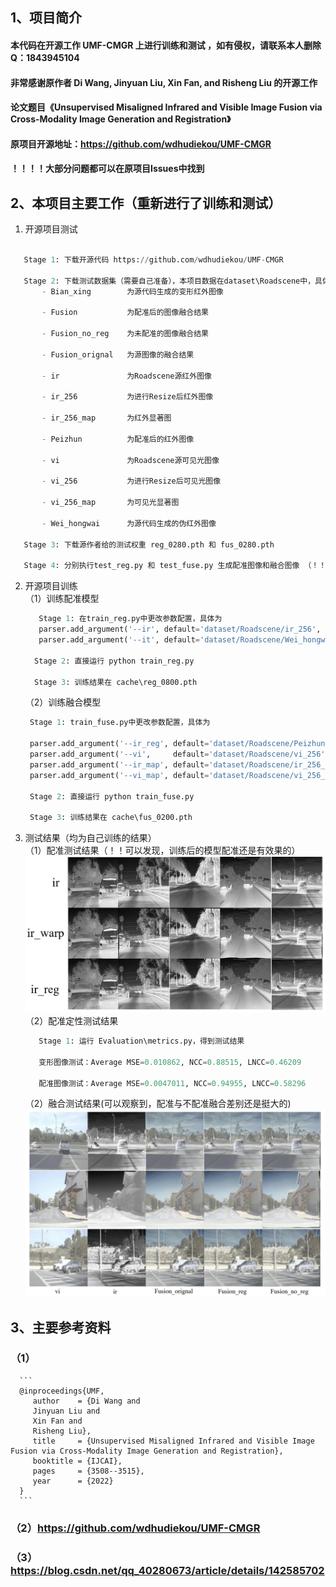 ## 1、项目简介


#### 本代码在开源工作 UMF-CMGR 上进行训练和测试 ，如有侵权，请联系本人删除 Q：1843945104

#### 非常感谢原作者 Di Wang, Jinyuan Liu, Xin Fan, and Risheng Liu  的开源工作

#### 论文题目《Unsupervised Misaligned Infrared and Visible Image Fusion via Cross-Modality Image Generation and Registration》

#### 原项目开源地址：https://github.com/wdhudiekou/UMF-CMGR

#### ！！！！大部分问题都可以在原项目Issues中找到

## 2、本项目主要工作（重新进行了训练和测试）

   1. 开源项目测试
   ```python

      Stage 1: 下载开源代码 https://github.com/wdhudiekou/UMF-CMGR

      Stage 2: 下载测试数据集（需要自己准备），本项目数据在dataset\Roadscene中，具体结构为
          - Bian_xing        为源代码生成的变形红外图像

          - Fusion           为配准后的图像融合结果

          - Fusion_no_reg    为未配准的图像融合结果

          - Fusion_orignal   为源图像的融合结果

          - ir               为Roadscene源红外图像

          - ir_256           为进行Resize后红外图像

          - ir_256_map       为红外显著图

          - Peizhun          为配准后的红外图像

          - vi               为Roadscene源可见光图像

          - vi_256           为进行Resize后可见光图像

          - vi_256_map       为可见光显著图

          - Wei_hongwai      为源代码生成的伪红外图像
      
      Stage 3: 下载源作者给的测试权重 reg_0280.pth 和 fus_0280.pth

      Stage 4: 分别执行test_reg.py 和 test_fuse.py 生成配准图像和融合图像 （！！注意：本项目中给的配准结果和融合结果为自己训练后的权重文件，非原作者给的预训练权重）.
```
   2. 开源项目训练  
        （1）训练配准模型  
        ```python
           Stage 1: 在train_reg.py中更改参数配置，具体为
           parser.add_argument('--ir', default='dataset/Roadscene/ir_256', type=pathlib.Path) # 源红外图像
           parser.add_argument('--it', default='dataset/Roadscene/Wei_hongwai/rgb2ir_paired_Road_edge_pretrained/test_latest/images', type=pathlib.Path) # 伪红外图像

          Stage 2: 直接运行 python train_reg.py

          Stage 3: 训练结果在 cache\reg_0800.pth
       ```

       （2）训练融合模型  
       
         ```python
          Stage 1: train_fuse.py中更改参数配置，具体为

          parser.add_argument('--ir_reg', default='dataset/Roadscene/Peizhun/ir_reg', type=pathlib.Path) # 配准后的红外图像
          parser.add_argument('--vi',     default='dataset/Roadscene/vi_256', type=pathlib.Path) # 源红外图像
          parser.add_argument('--ir_map', default='dataset/Roadscene/ir_256_map', type=pathlib.Path)
          parser.add_argument('--vi_map', default='dataset/Roadscene/vi_256_map', type=pathlib.Path)

          Stage 2: 直接运行 python train_fuse.py

          Stage 3: 训练结果在 cache\fus_0200.pth

         ```

   3. 测试结果（均为自己训练的结果）  
       （1）配准测试结果（！！可以发现，训练后的模型配准还是有效果的）
       ![fig1](Fig\peizhun.png)  
       （2）配准定性测试结果
         ```python
            Stage 1: 运行 Evaluation\metrics.py，得到测试结果

            变形图像测试：Average MSE=0.010862, NCC=0.88515, LNCC=0.46209

            配准图像测试：Average MSE=0.0047011, NCC=0.94955, LNCC=0.58296
         ```

      （2）融合测试结果(可以观察到，配准与不配准融合差别还是挺大的)
       ![fig1](Fig\ronghe.png)  


## 3、主要参考资料  
### （1）
      ```
      @inproceedings{UMF,
         author    = {Di Wang and
         Jinyuan Liu and
         Xin Fan and
         Risheng Liu},
         title     = {Unsupervised Misaligned Infrared and Visible Image Fusion via Cross-Modality Image Generation and Registration},
         booktitle = {IJCAI},
         pages     = {3508--3515},
         year      = {2022}
      }
      ```

### （2）https://github.com/wdhudiekou/UMF-CMGR

### （3）https://blog.csdn.net/qq_40280673/article/details/142585702